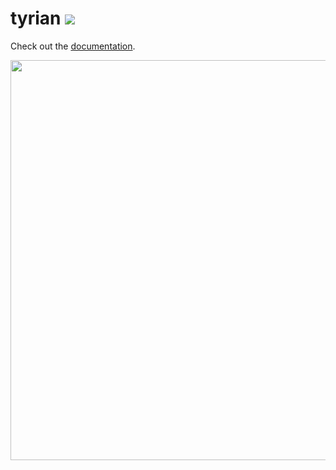 # tyrian [![](https://badge.fury.io/js/tyrian.svg)](https://www.npmjs.com/package/tyrian)

Check out the [documentation](https://github.com/wizawu/tyrian/wiki).

<img src="/docs/assets/images/autocomplete.gif" width="640" />

